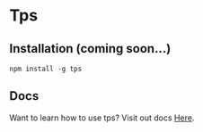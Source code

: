 # Tps

## Installation (coming soon...)

```
npm install -g tps
```

## Docs

Want to learn how to use tps? Visit out docs [Here](./docs/readme.md).
